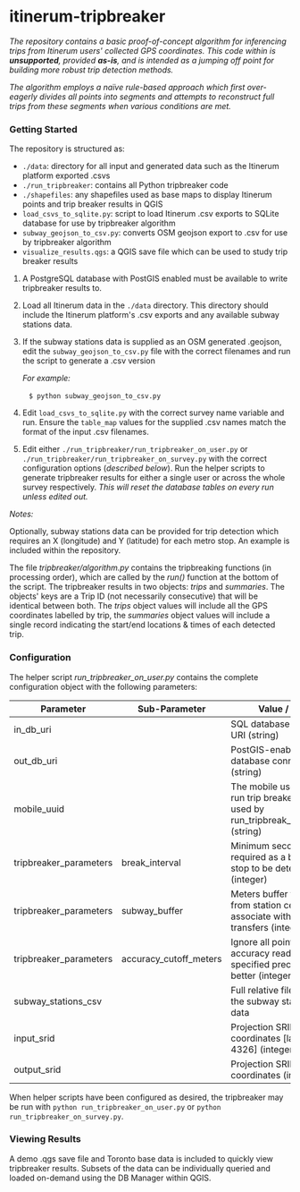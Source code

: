 # itinerum-tripbreaker

_The repository contains a basic proof-of-concept algorithm for inferencing trips from Itinerum users' collected GPS coordinates. This code within is **unsupported**, provided **as-is**, and is intended as a jumping off point for building more robust trip detection methods._

_The algorithm employs a naïve rule-based approach which first over-eagerly divides all points into segments and attempts to reconstruct full trips from these segments when various conditions are met._

### Getting Started

The repository is structured as:

 - `./data`: directory for all input and generated data such as the Itinerum platform exported .csvs
 - `./run_tripbreaker`: contains all Python tripbreaker code
- `./shapefiles`: any shapefiles used as base maps to display Itinerum points and trip breaker results in QGIS
- `load_csvs_to_sqlite.py`: script to load Itinerum .csv exports to SQLite database for use by tripbreaker algorithm
- `subway_geojson_to_csv.py`: converts OSM geojson export to .csv for use by tripbreaker algorithm
- `visualize_results.qgs`: a QGIS save file which can be used to study trip breaker results



1. A PostgreSQL database with PostGIS enabled must be available to write tripbreaker results to.

2. Load all Itinerum data in the `./data` directory. This directory should include the Itinerum platform's .csv exports and any available subway stations data.

3. If the subway stations data is supplied as an OSM generated .geojson, edit the `subway_geojson_to_csv.py` file with the correct filenames and run the script to generate a .csv version

   *For example:*

   ​	``` $ python subway_geojson_to_csv.py```

4. Edit `load_csvs_to_sqlite.py` with the correct survey name variable and run. Ensure the `table_map` values for the supplied .csv names match the format of the input .csv filenames.

5. Edit either `./run_tripbreaker/run_tripbreaker_on_user.py` or `./run_tripbreaker/run_tripbreaker_on_survey.py` with the correct configuration options (*described below*). Run the helper scripts to generate tripbreaker results for either a single user or across the whole survey respectively. *This will reset the database tables on every run unless edited out.*

*Notes:*

Optionally, subway stations data can be provided for trip detection which requires an X (longitude) and Y (latitude) for each metro stop. An example is included within the repository.

The file *tripbreaker/algorithm.py* contains the tripbreaking functions (in processing order), which are called by the *run()* function at the bottom of the script. The tripbreaker results in two objects: *trips* and *summaries*. The objects' keys are a Trip ID (not necessarily consecutive) that will be identical between both. The *trips* object values will include all the GPS coordinates labelled by trip, the *summaries* object values will include a single record indicating the start/end locations & times of each detected trip.

### Configuration

The helper script *run_tripbreaker_on_user.py* contains the complete configuration object with the following parameters:

| Parameter              | Sub-Parameter          | Value / Type                             |
| ---------------------- | ---------------------- | ---------------------------------------- |
| in_db_uri              |                        | SQL database connection URI (string)     |
| out_db_uri             |                        | PostGIS-enabled database connection URI (string) |
| mobile_uuid            |                        | The mobile user's uuid to run trip breaker on [only used by run_tripbreak_on_user.py] (string) |
| tripbreaker_parameters | break_interval         | Minimum seconds required as a break for stop to be detected (integer) |
| tripbreaker_parameters | subway_buffer          | Meters buffer to extend from station centroid to associate with station for transfers (integer) |
| tripbreaker_parameters | accuracy_cutoff_meters | Ignore all points with an accuracy reading of the specified precision or better (integer) |
| subway_stations_csv    |                        | Full relative filepath for the subway stations .csv data |
| input_srid             |                        | Projection SRID of input coordinates [lat/lon: 4326] (integer) |
| output_srid            |                        | Projection SRID for output coordinates (integer) |

When helper scripts have been configured as desired, the tripbreaker may be run with `python run_tripbreaker_on_user.py`  or `python run_tripbreaker_on_survey.py`.

### Viewing Results

A demo .qgs save file and Toronto base data is included to quickly view tripbreaker results. Subsets of the data can be individually queried and loaded on-demand using the DB Manager within QGIS. 